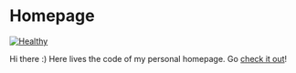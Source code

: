 # Homepage

[![Healthy](https://uptime.pietzschmann.org/api/badge/2/status)](https://uptime.pietzschmann.org/status/public)

Hi there :) Here lives the code of my personal homepage. Go [check it out](https://lukas.pietzschmann.org)!
